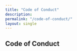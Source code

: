```yaml
---
title: "Code of Conduct"
description: 
permalink: "/code-of-conduct/"
layout: single
---
```


## Code of Conduct

